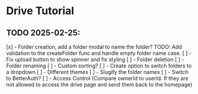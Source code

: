 # Drive Tutorial

## TODO 2025-02-25:

[x] - Folder creation, add a folder modal to name the folder? TODO: Add validation to the createFolder func and
handle empty folder name case.
[ ] - Fix upload button to show spinner and fix styling
[ ] - Folder deletion
[ ] - Folder renaming
[ ] - Custom sorting?
[ ] - Create option to switch folders to a dropdown
[ ] - Different themes
[ ] - Slugify the folder names
[ ] - Switch to BetterAuth?
[ ] - Access Control (Compare ownerId to userId. If they are not allowed to access
the drive page and send them back to the homepage)
